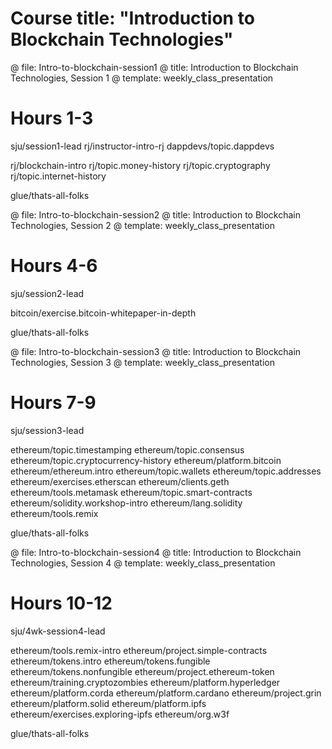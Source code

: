 # Course title: "Introduction to Blockchain Technologies"

@ file: Intro-to-blockchain-session1
@ title: Introduction to Blockchain Technologies, Session 1
@ template: weekly_class_presentation
# Hours 1-3

sju/session1-lead
rj/instructor-intro-rj
dappdevs/topic.dappdevs

rj/blockchain-intro
rj/topic.money-history
rj/topic.cryptography
rj/topic.internet-history

glue/thats-all-folks

@ file: Intro-to-blockchain-session2
@ title: Introduction to Blockchain Technologies, Session 2
@ template: weekly_class_presentation
# Hours 4-6

sju/session2-lead

bitcoin/exercise.bitcoin-whitepaper-in-depth

glue/thats-all-folks

@ file: Intro-to-blockchain-session3
@ title: Introduction to Blockchain Technologies, Session 3
@ template: weekly_class_presentation
# Hours 7-9

sju/session3-lead

ethereum/topic.timestamping
ethereum/topic.consensus
ethereum/topic.cryptocurrency-history
ethereum/platform.bitcoin
ethereum/ethereum.intro
ethereum/topic.wallets
ethereum/topic.addresses
ethereum/exercises.etherscan
ethereum/clients.geth
ethereum/tools.metamask
ethereum/topic.smart-contracts
ethereum/solidity.workshop-intro
ethereum/lang.solidity
ethereum/tools.remix

glue/thats-all-folks

@ file: Intro-to-blockchain-session4
@ title: Introduction to Blockchain Technologies, Session 4
@ template: weekly_class_presentation
# Hours 10-12

sju/4wk-session4-lead

ethereum/tools.remix-intro
ethereum/project.simple-contracts
ethereum/tokens.intro
ethereum/tokens.fungible
ethereum/tokens.nonfungible
ethereum/project.ethereum-token
ethereum/training.cryptozombies
ethereum/platform.hyperledger
ethereum/platform.corda
ethereum/platform.cardano
ethereum/project.grin
ethereum/platform.solid
ethereum/platform.ipfs
ethereum/exercises.exploring-ipfs
ethereum/org.w3f

glue/thats-all-folks
